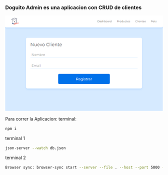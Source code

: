 ### Doguito Admin es una aplicacion con CRUD de clientes

![ScrenShot](https://github.com/LucasCicconi1704/CRUD-Clientes/blob/main/assets/img/Captura%20de%20pantalla.png)

Para correr la Aplicacion:
terminal:

```bash
npm i
```

terminal 1
```bash
json-server --watch db.json
```
terminal 2
```bash
Browser sync: browser-sync start --server --file . --host --port 5000 --startPath screens/lista_cliente.html
```
